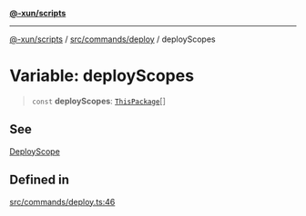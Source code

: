 [**@-xun/scripts**](../../../../README.md)

***

[@-xun/scripts](../../../../README.md) / [src/commands/deploy](../README.md) / deployScopes

# Variable: deployScopes

> `const` **deployScopes**: [`ThisPackage`](../../../configure/enumerations/ThisPackageGlobalScope.md#thispackage)[]

## See

[DeployScope](../../../configure/enumerations/ThisPackageGlobalScope.md)

## Defined in

[src/commands/deploy.ts:46](https://github.com/Xunnamius/xscripts/blob/2521de366121a50ffeca631b4ec62db9c60657e5/src/commands/deploy.ts#L46)
